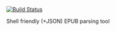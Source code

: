 [![Build Status](https://travis-ci.org/dynnamitt/ep3mx.png?branch=master)](https://travis-ci.org/dynnamitt/ep3mx)

Shell friendly (+JSON) EPUB parsing tool

